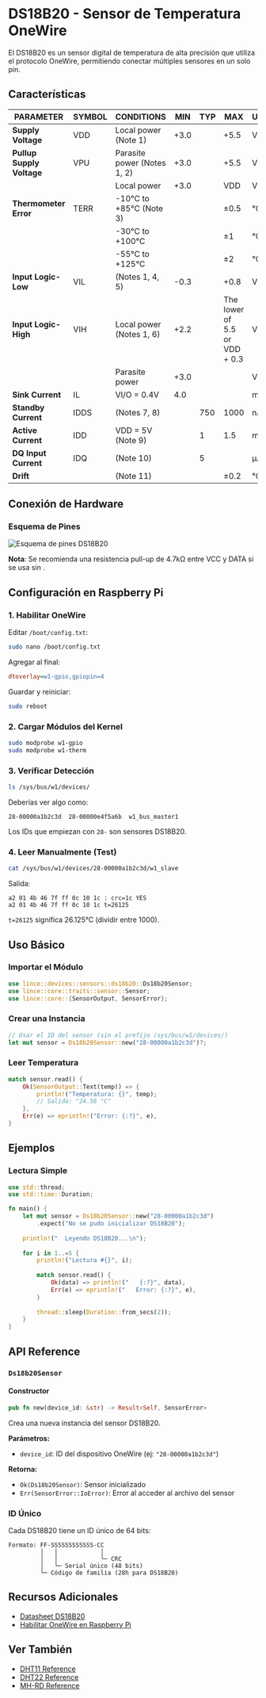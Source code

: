 # DS18B20 - Sensor de Temperatura OneWire

El DS18B20 es un sensor digital de temperatura de alta precisión que utiliza el protocolo OneWire, permitiendo conectar múltiples sensores en un solo pin.

## Características

| PARAMETER | SYMBOL | CONDITIONS | MIN | TYP | MAX | UNITS |
|------------|--------------|---------|---------|---------|---------|---------|
| **Supply Voltage** | VDD | Local power (Note 1) | +3.0 | | +5.5 | V |
| **Pullup Supply Voltage** | VPU | Parasite power (Notes 1, 2) | +3.0 | | +5.5 | V |
| | | Local power | +3.0 | | VDD | V |
| **Thermometer Error** | TERR | -10°C to +85°C (Note 3) | | | ±0.5 | °C |
| | | -30°C to +100°C | | | ±1 | °C |
| | | -55°C to +125°C | | | ±2 | °C |
| **Input Logic-Low** | VIL | (Notes 1, 4, 5) | -0.3 | | +0.8 | V |
| **Input Logic-High** | VIH | Local power (Notes 1, 6) | +2.2 | | The lower of 5.5 or VDD + 0.3 | V |
| | | Parasite power | +3.0 | | | V |
| **Sink Current** | IL | VI/O = 0.4V | 4.0 | | | mA |
| **Standby Current** | IDDS | (Notes 7, 8) | | 750 | 1000 | nA |
| **Active Current** | IDD | VDD = 5V (Note 9) | | 1 | 1.5 | mA |
| **DQ Input Current** | IDQ | (Note 10) | | 5 | | µA |
| **Drift** | | (Note 11) | | | ±0.2 | °C |


## Conexión de Hardware

### Esquema de Pines

![Esquema de pines DS18B20](../images/ds18b20.jpg)

**Nota**: Se recomienda una resistencia pull-up de 4.7kΩ entre VCC y DATA si se usa sin .

## Configuración en Raspberry Pi

### 1. Habilitar OneWire

Editar `/boot/config.txt`:

```bash
sudo nano /boot/config.txt
```

Agregar al final:

```ini
dtoverlay=w1-gpio,gpiopin=4
```

Guardar y reiniciar:

```bash
sudo reboot
```

### 2. Cargar Módulos del Kernel

```bash
sudo modprobe w1-gpio
sudo modprobe w1-therm
```

### 3. Verificar Detección

```bash
ls /sys/bus/w1/devices/
```

Deberías ver algo como:

```
28-00000a1b2c3d  28-00000e4f5a6b  w1_bus_master1
```

Los IDs que empiezan con `28-` son sensores DS18B20.

### 4. Leer Manualmente (Test)

```bash
cat /sys/bus/w1/devices/28-00000a1b2c3d/w1_slave
```

Salida:

```
a2 01 4b 46 7f ff 0c 10 1c : crc=1c YES
a2 01 4b 46 7f ff 0c 10 1c t=26125
```

`t=26125` significa 26.125°C (dividir entre 1000).

## Uso Básico

### Importar el Módulo

```rust
use lince::devices::sensors::ds18b20::Ds18b20Sensor;
use lince::core::traits::sensor::Sensor;
use lince::core::{SensorOutput, SensorError};
```

### Crear una Instancia

```rust
// Usar el ID del sensor (sin el prefijo /sys/bus/w1/devices/)
let mut sensor = Ds18b20Sensor::new("28-00000a1b2c3d")?;
```

### Leer Temperatura

```rust
match sensor.read() {
    Ok(SensorOutput::Text(temp)) => {
        println!("Temperatura: {}", temp);
        // Salida: "24.56 °C"
    },
    Err(e) => eprintln!("Error: {:?}", e),
}
```

## Ejemplos

### Lectura Simple

```rust
use std::thread;
use std::time::Duration;

fn main() {
    let mut sensor = Ds18b20Sensor::new("28-00000a1b2c3d")
        .expect("No se pudo inicializar DS18B20");
    
    println!("  Leyendo DS18B20...\n");
    
    for i in 1..=5 {
        println!("Lectura #{}", i);
        
        match sensor.read() {
            Ok(data) => println!("   {:?}", data),
            Err(e) => eprintln!("   Error: {:?}", e),
        }
        
        thread::sleep(Duration::from_secs(2));
    }
}
```


## API Reference

### `Ds18b20Sensor`

#### Constructor

```rust
pub fn new(device_id: &str) -> Result<Self, SensorError>
```

Crea una nueva instancia del sensor DS18B20.

**Parámetros:**
- `device_id`: ID del dispositivo OneWire (ej: `"28-00000a1b2c3d"`)

**Retorna:**
- `Ok(Ds18b20Sensor)`: Sensor inicializado
- `Err(SensorError::IoError)`: Error al acceder al archivo del sensor


### ID Único

Cada DS18B20 tiene un ID único de 64 bits:

```
Formato: FF-SSSSSSSSSSSS-CC
         │   │            │
         │   │            └─ CRC
         │   └─ Serial único (48 bits)
         └─ Código de familia (28h para DS18B20)
```


## Recursos Adicionales

- [Datasheet DS18B20](https://datasheets.maximintegrated.com/en/ds/DS18B20.pdf)
- [Habilitar OneWire en Raspberry Pi](https://www.330ohms.com/es-co/blogs/blog/como-habilitar-la-comunicacion-1-wire-en-raspberry-pi)

## Ver También

- [DHT11 Reference](./dht11.md)
- [DHT22 Reference](./dht22.md)
- [MH-RD Reference](./mhrd.md)
